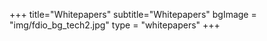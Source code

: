 +++
title="Whitepapers"
subtitle="Whitepapers"
bgImage = "img/fdio_bg_tech2.jpg"
type = "whitepapers"
+++
